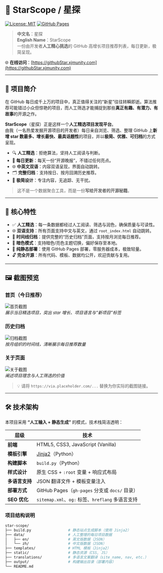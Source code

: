 # 🌟 StarScope / 星探

[![License: MIT](https://img.shields.io/badge/License-MIT-blue.svg)](LICENSE)
[![GitHub Pages](https://img.shields.io/badge/Deployed%20on-GitHub%20Pages-89216B.svg)](https://jungleAI404.github.io/github-daily-star/)

> **中文名**：星探  
> **English Name**：StarScope  
> 一份由开发者**人工精心挑选**的 GitHub 高增长项目推荐列表，每日更新，极简呈现。

🌐 **在线访问**：[https://githubStar.xjmunity.com](https://githubStar.xjmunity.com)

---

## 📖 项目简介

在 GitHub 每日成千上万的项目中，真正值得关注的“新星”往往转瞬即逝。算法推荐可能错过小众但惊艳的项目，而人工筛选才能捕捉到那些**真正有趣、有潜力、有故事**的开源之作。

**StarScope**（星探）正是这样一个**人工精选项目发现平台**。  
由我（一名热爱发掘开源项目的开发者）每日亲自浏览、筛选、整理 GitHub 上**新增 star 数最多、增长最快、最具话题性**的项目，并以**极简、优雅、可归档**的方式呈现。

- 🔍 **人工精选**：拒绝算法，坚持人工阅读与判断。
- 📅 **每日更新**：每天一份“开源晚报”，不错过任何亮点。
- 🌐 **中英文双语**：内容双语呈现，界面自动跳转。
- 🗂️ **完整归档**：支持按日、按月回溯历史推荐。
- 🎨 **极简设计**：专注内容，无追踪、无干扰。

> 这不是一个数据聚合工具，而是一份**写给开发者的开源秘籍**。

---

## 🎯 核心特性

- ✅ **人工精选**：每一条数据都经过人工阅读、筛选与润色，确保质量与可读性。
- 🌐 **双语支持**：所有页面支持中文与英文，通过 `root_index.html` 自动跳转。
- 📅 **时间线归档**：提供完整的“历史归档”页面，支持按月浏览每日推荐。
- 🌙 **暗色模式**：支持暗色/亮色主题切换，偏好保存至本地。
- 🧱 **纯静态部署**：使用 GitHub Pages 部署，零服务器成本，极致轻量。
- 🔓 **完全开源**：所有代码、模板、数据均公开，欢迎贡献与复用。

---

## 🖼️ 截图预览

### 首页（今日推荐）
![首页截图](https://via.placeholder.com/800x400?text=Home+Page+Preview)  
*展示当日精选项目，突出 star 增长、项目语言与“新项目”标签*

### 历史归档
![归档截图](https://via.placeholder.com/800x400?text=Archive+Page+Preview)  
*按月组织的时间线，清晰展示每日推荐数量*

### 关于页面
![关于截图](https://via.placeholder.com/800x400?text=About+Page+Preview)  
*阐述项目理念与人工筛选的价值*

> 💡 请将 `https://via.placeholder.com/...` 替换为你实际的截图链接。

---

## 🛠️ 技术架构

本项目采用 **“人工输入 + 静态生成”** 的模式，技术栈简洁透明：

| 层级 | 技术 |
|------|------|
| **前端** | HTML5, CSS3, JavaScript (Vanilla) |
| **模板引擎** | [Jinja2](https://jinja.palletsprojects.com/)（Python） |
| **构建脚本** | `build.py`（Python） |
| **样式设计** | 原生 CSS + `:root` 变量 + 响应式布局 |
| **多语言支持** | JSON 翻译文件 + 模板变量注入 |
| **部署方式** | GitHub Pages（`gh-pages` 分支或 `docs/` 目录） |
| **SEO 优化** | `sitemap.xml`、`og:` 标签、`hreflang` 多语言支持 |

### 项目结构说明

```bash
star-scope/
├── build.py                 # 静态站点生成脚本（使用 Jinja2）
├── data/                    # 人工整理的每日项目数据
│   ├── en/                  # 英文版数据（JSON）
│   └── zh/                  # 中文版数据（JSON）
├── templates/               # HTML 模板（Jinja2）
├── static/                  # 静态资源（CSS, JS）
├── translations/            # 多语言文案翻译（site_name, nav, etc.）
├── output/                  # 构建输出目录（部署内容）
└── README.md